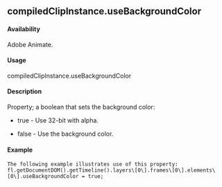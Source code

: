 ## compiledClipInstance.useBackgroundColor

#### Availability

Adobe Animate.

#### Usage

compiledClipInstance.useBackgroundColor

#### Description

Property; a boolean that sets the background color:

-   true - Use 32-bit with alpha.

-   false - Use the background color.

#### Example

```
The following example illustrates use of this property:
fl.getDocumentDOM().getTimeline().layers\[0\].frames\[0\].elements\[0\].useBackgroundColor = true;

```